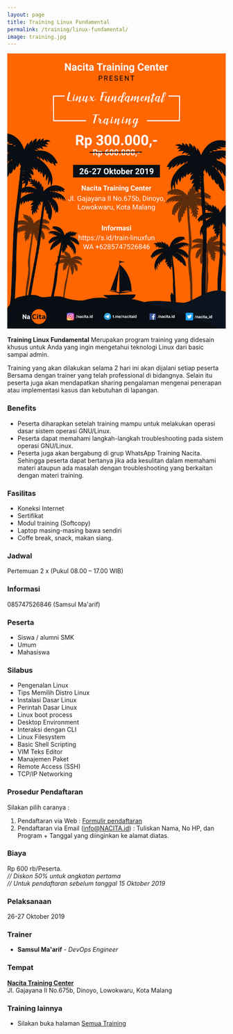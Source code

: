 ```yaml
---
layout: page
title: Training Linux Fundamental
permalink: /training/linux-fundamental/
image: training.jpg
---
```


<img src="/img/linux-fundamental-training-1.png" class="traning-poster"/>

**Training Linux Fundamental** Merupakan program training yang didesain khusus untuk Anda yang ingin mengetahui teknologi Linux dari basic sampai admin.

Training yang akan dilakukan selama 2 hari ini akan dijalani setiap peserta Bersama dengan trainer yang telah professional di bidangnya. Selain itu peserta juga akan mendapatkan sharing pengalaman mengenai penerapan atau implementasi kasus dan kebutuhan di lapangan.

### Benefits
- Peserta diharapkan setelah training mampu untuk melakukan operasi dasar sistem operasi GNU/Linux.
- Peserta dapat memahami langkah-langkah troubleshooting pada sistem operasi GNU/Linux.
- Peserta juga akan bergabung di grup WhatsApp Training Nacita. Sehingga peserta dapat bertanya jika ada kesulitan dalam memahami materi ataupun ada masalah dengan troubleshooting yang berkaitan dengan materi training.

### Fasilitas
- Koneksi Internet
- Sertifikat
- Modul training (Softcopy)
- Laptop masing-masing bawa sendiri
- Coffe break, snack, makan siang.

### Jadwal
Pertemuan 2 x (Pukul 08.00 – 17.00 WIB)

### Informasi
085747526846 (Samsul Ma'arif)

### Peserta
- Siswa / alumni SMK
- Umum
- Mahasiswa

### Silabus
- Pengenalan Linux
- Tips Memilih Distro Linux
- Instalasi Dasar Linux
- Perintah Dasar Linux
- Linux boot process
- Desktop Environment
- Interaksi dengan CLI
- Linux Filesystem
- Basic Shell Scripting
- VIM Teks Editor
- Manajemen Paket
- Remote Access (SSH)
- TCP/IP Networking

### Prosedur Pendaftaran

Silakan pilih caranya :
1. Pendaftaran via Web : [Formulir pendaftaran](https://docs.google.com/forms/d/e/1FAIpQLSeTW8VX5_q5D9BQ8TrcPyFhJBPcG2F-yP2l2xh4hagdbo81gA/viewform)
2. Pendaftaran via Email (info@NACITA.id) :
Tuliskan Nama, No HP, dan Program + Tanggal yang diinginkan ke alamat diatas.


### Biaya
Rp 600 rb/Peserta.<br>
*// Diskon 50% untuk angkatan pertama*<br>
*// Untuk pendaftaran sebelum tanggal 15 Oktober 2019*

### Pelaksanaan
26-27 Oktober 2019

### Trainer
- **Samsul Ma'arif** - *DevOps Engineer*

### Tempat
[**Nacita Training Center**](https://s.id/NacitaMalang)<br>
Jl. Gajayana II No.675b, Dinoyo, Lowokwaru, Kota Malang

### Training lainnya
- Silakan buka halaman [Semua Training](/training/)
